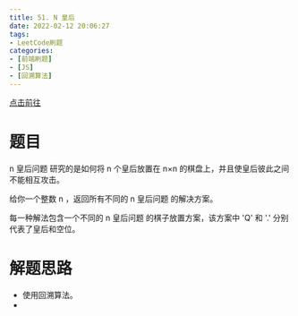 ```yaml
---
title: 51. N 皇后
date: 2022-02-12 20:06:27
tags:
- LeetCode刷题
categories:
- [前端刷题]
- [JS]
- [回溯算法]
---
```


[点击前往](https://leetcode-cn.com/problems/n-queens/)

# 题目

n 皇后问题 研究的是如何将 n 个皇后放置在 n×n 的棋盘上，并且使皇后彼此之间不能相互攻击。

给你一个整数 n ，返回所有不同的 n 皇后问题 的解决方案。

每一种解法包含一个不同的 n 皇后问题 的棋子放置方案，该方案中 'Q' 和 '.' 分别代表了皇后和空位。



# 解题思路

* 使用回溯算法。
* 